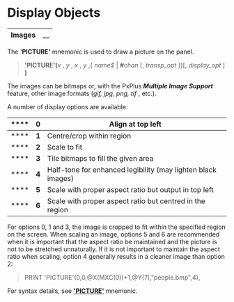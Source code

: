 # Display Objects

**Images** |  **__**  
---|---  
  
The '**PICTURE'** mnemonic is used to draw a picture on the panel.

> **'PICTURE'(**_x_ , _y_ , _x_ , _y_ ,{  _name$_ | **#**_chan_ [, _transp_opt_ ]}[, _display_opt_ ] **)**

The images can be bitmaps or, with the PxPlus **_Multiple Image Support_** feature, other image formats (_gif, jpg, png, tif_ , etc.).

A number of display options are available:

**** |  **0** |  Align at top left  
---|---|---  
**** |  **1** |  Centre/crop within region  
**** |  **2** |  Scale to fit  
**** |  **3** |  Tile bitmaps to fill the given area  
**** |  **4** |  Half-tone for enhanced legibility (may lighten black images)  
**** |  **5** |  Scale with proper aspect ratio but output in top left  
**** |  **6** |  Scale with proper aspect ratio but centred in the region  
  
For options 0, 1 and 3, the image is cropped to fit within the specified region on the screen. When scaling an image, options 5 and 6 are recommended when it is important that the aspect ratio be maintained and the picture is not to be stretched unnaturally. If it is not important to maintain the aspect ratio when scaling, option 4 generally results in a cleaner image than option 2:

> PRINT 'PICTURE'(0,0,@X(MXC(0))+1,@Y(7),"people.bmp",4),

For syntax details, see **['PICTURE'](../../../mnemonics/picture.md)** mnemonic.
